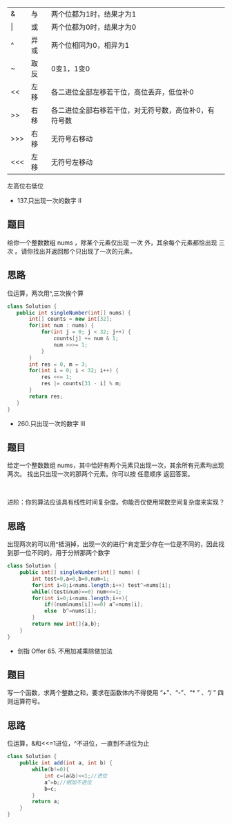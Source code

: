 



|      |      |                                                              |
| ---- | ---- | ------------------------------------------------------------ |
| &    | 与   | 两个位都为1时，结果才为1                                     |
| \|   | 或   | 两个位都为0时，结果才为0                                     |
| ^    | 异或 | 两个位相同为0，相异为1                                       |
| ~    | 取反 | 0变1，1变0                                                   |
| <<   | 左移 | 各二进位全部左移若干位，高位丢弃，低位补0                    |
| >>   | 右移 | 各二进位全部右移若干位，对无符号数，高位补0，有符号数 |
| >>>  | 右移 | 无符号右移动 |
| <<<  | 左移 | 无符号左移动 |

左高位右低位

*  137.只出现一次的数字 II
## 题目
给你一个整数数组 nums ，除某个元素仅出现 一次 外，其余每个元素都恰出现 三次 。请你找出并返回那个只出现了一次的元素。
## 思路
 位运算，两次用^,三次挨个算
 ```java
 class Solution {
    public int singleNumber(int[] nums) {
        int[] counts = new int[32];
        for(int num : nums) {
            for(int j = 0; j < 32; j++) {
                counts[j] += num & 1;
                num >>>= 1;
            }
        }
        int res = 0, m = 3;
        for(int i = 0; i < 32; i++) {
            res <<= 1;
            res |= counts[31 - i] % m;
        }
        return res;
    }
}

 ```
 * 260.只出现一次的数字 III

## 题目
给定一个整数数组 nums，其中恰好有两个元素只出现一次，其余所有元素均出现两次。 找出只出现一次的那两个元素。你可以按 任意顺序 返回答案。

 

进阶：你的算法应该具有线性时间复杂度。你能否仅使用常数空间复杂度来实现？
## 思路
出现两次的可以用^抵消掉，出现一次的进行^肯定至少存在一位是不同的，因此找到那一位不同的，用于分辨那两个数字
```java
class Solution {
    public int[] singleNumber(int[] nums) {
        int test=0,a=0,b=0,num=1;
        for(int i=0;i<nums.length;i++) test^=nums[i];
        while((test&num)==0) num<<=1;
        for(int i=0;i<nums.length;i++){
            if((num&nums[i])==0) a^=nums[i];
            else  b^=nums[i];
        }
        return new int[]{a,b};
    }
}
```
* 剑指 Offer 65. 不用加减乘除做加法

## 题目
写一个函数，求两个整数之和，要求在函数体内不得使用 “+”、“-”、“* ” 、“/ ” 四则运算符号。

## 思路
位运算，&和<<=1进位，^不进位，一直到不进位为止
```java
class Solution {
    public int add(int a, int b) {
        while(b!=0){
            int c=(a&b)<<1;//进位
            a^=b;//相加不进位
            b=c;
        }
        return a;
    }
}
```
